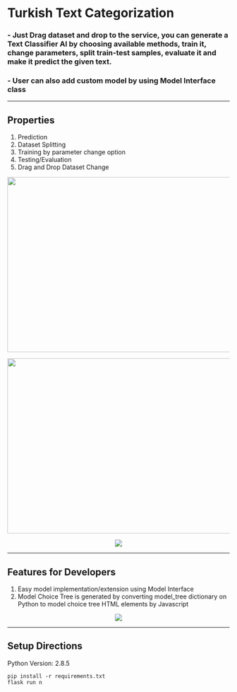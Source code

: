 # Turkish Text Categorization

### - Just Drag dataset and drop to the service, you can generate a Text Classifier AI by choosing available methods, train it, change parameters, split train-test samples, evaluate it and make it predict the given text.

### - User can also add custom model by using Model Interface class
    
---
## Properties    


1.  Prediction
2.  Dataset Splitting
3.  Training by parameter change option
4.  Testing/Evaluation
5.  Drag and Drop Dataset Change


<p align="center">
  <img width =704 height=396 src="https://github.com/DevMilk/AutoNLPClassifier/blob/main/usage/screenshot.png">
</p>        
<p align="center">
  <img width =704 height=396 src="https://github.com/DevMilk/AutoNLPClassifier/blob/main/usage/screenshot2.png">
</p>       
<p align="center">
    <img src="https://github.com/DevMilk/AutoNLPClassifier/blob/main/usage/usage.gif">
</p>            

---
## Features for Developers    

1.  Easy model implementation/extension using Model Interface
2.  Model Choice Tree is generated by converting model_tree dictionary on Python to model choice tree HTML elements by Javascript 

<p align="center">
    <img src="https://github.com/DevMilk/AutoNLPClassifier/blob/main/usage/screenshot3.png">
</p>     

---
## Setup Directions

Python Version: 2.8.5

    pip install -r requirements.txt
    flask run n


